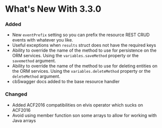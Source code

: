 # What's New With 3.3.0

### Added

* New `eventPrefix` setting so you can prefix the resource REST CRUD events with whatever you like.
* Useful exceptions when `results` struct does not have the required keys
* Ability to override the name of the method to use for persistence on the ORM services. Using the `variables.saveMethod` property or the `savemethod` argument.
* Ability to override the name of the method to use for deleting entities on the ORM services. Using the `variables.deleteMethod` property or the `deleteMethod` argument.
* cbSwagger docs added to the base resource handler

### Changed

* Added ACF2016 compatibilities on elvis operator which sucks on ACF2016
* Avoid using member function son some arrays to allow for working with Java arrays

